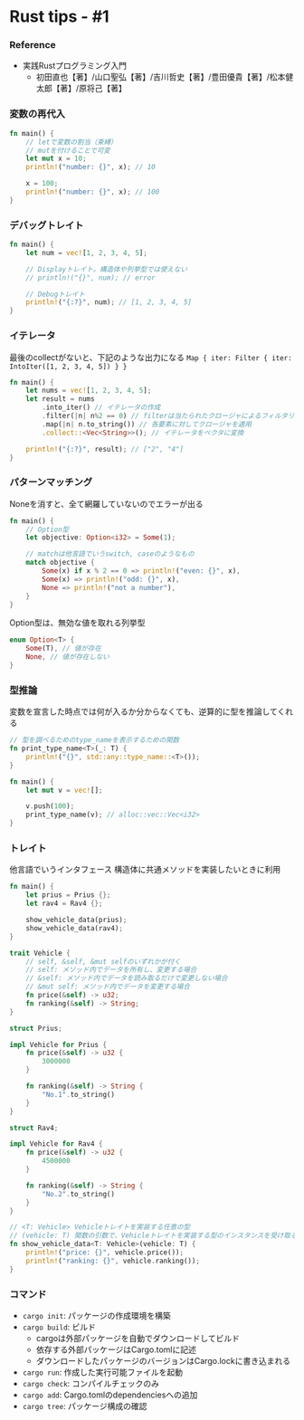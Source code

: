 # Rust tips - #1
### Reference
* 実践Rustプログラミング入門
  * 初田直也【著】/山口聖弘【著】/吉川哲史【著】/豊田優貴【著】/松本健太郎【著】/原将己【著】

### 変数の再代入
```rust
fn main() {
    // letで変数の割当（束縛）
    // mutを付けることで可変
    let mut x = 10;
    println!("number: {}", x); // 10

    x = 100;
    println!("number: {}", x); // 100
}
```

### デバッグトレイト
```rust
fn main() {
    let num = vec![1, 2, 3, 4, 5];

    // Displayトレイト。構造体や列挙型では使えない
    // println!("{}", num); // error

    // Debugトレイト
    println!("{:?}", num); // [1, 2, 3, 4, 5]
}
```

### イテレータ
最後のcollectがないと、下記のような出力になる
`Map { iter: Filter { iter: IntoIter([1, 2, 3, 4, 5]) } }`
```rust
fn main() {
    let nums = vec![1, 2, 3, 4, 5];
    let result = nums
        .into_iter() // イテレータの作成
        .filter(|n| n%2 == 0) // filterは当たられたクロージャによるフィルタリング
        .map(|n| n.to_string()) // 各要素に対してクロージャを適用
        .collect::<Vec<String>>(); // イテレータをベクタに変換

    println!("{:?}", result); // ["2", "4"]
}

```

### パターンマッチング
Noneを消すと、全て網羅していないのでエラーが出る
```rust
fn main() {
    // Option型
    let objective: Option<i32> = Some(1);

    // matchは他言語でいうswitch, caseのようなもの
    match objective {
        Some(x) if x % 2 == 0 => println!("even: {}", x),
        Some(x) => println!("odd: {}", x),
        None => println!("not a number"),
    }
}

```
Option型は、無効な値を取れる列挙型
```rust
enum Option<T> {
    Some(T), // 値が存在
    None, // 値が存在しない
}
```

### 型推論
変数を宣言した時点では何が入るか分からなくても、逆算的に型を推論してくれる
```rust
// 型を調べるためのtype_nameを表示するための関数
fn print_type_name<T>(_: T) {
    println!("{}", std::any::type_name::<T>());
}

fn main() {
    let mut v = vec![];

    v.push(100);
    print_type_name(v); // alloc::vec::Vec<i32>
}

```

### トレイト
他言語でいうインタフェース
構造体に共通メソッドを実装したいときに利用
```rust
fn main() {
    let prius = Prius {};
    let rav4 = Rav4 {};

    show_vehicle_data(prius);
    show_vehicle_data(rav4);
}

trait Vehicle {
    // self, &self, &mut selfのいずれかが付く
    // self: メソッド内でデータを所有し、変更する場合
    // &self: メソッド内でデータを読み取るだけで変更しない場合
    // &mut self: メソッド内でデータを変更する場合
    fn price(&self) -> u32;
    fn ranking(&self) -> String;
}

struct Prius;

impl Vehicle for Prius {
    fn price(&self) -> u32 {
        3000000
    }

    fn ranking(&self) -> String {
        "No.1".to_string()
    }
}

struct Rav4;

impl Vehicle for Rav4 {
    fn price(&self) -> u32 {
        4500000
    }

    fn ranking(&self) -> String {
        "No.2".to_string()
    }
}

// <T: Vehicle> Vehicleトレイトを実装する任意の型
// (vehicle: T) 関数の引数で、Vehicleトレイトを実装する型のインスタンスを受け取る
fn show_vehicle_data<T: Vehicle>(vehicle: T) {
    println!("price: {}", vehicle.price());
    println!("ranking: {}", vehicle.ranking());
}
```

### コマンド
* `cargo init`: パッケージの作成環境を構築
* `cargo build`: ビルド
  * cargoは外部パッケージを自動でダウンロードしてビルド
  * 依存する外部パッケージはCargo.tomlに記述
  * ダウンロードしたパッケージのバージョンはCargo.lockに書き込まれる
* `cargo run`: 作成した実行可能ファイルを起動
* `cargo check`: コンパイルチェックのみ
* `cargo add`: Cargo.tomlのdependenciesへの追加
* `cargo tree`: パッケージ構成の確認